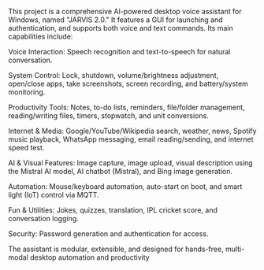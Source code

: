 This project is a comprehensive AI-powered desktop voice assistant for Windows, named "JARVIS 2.0." It features a GUI for launching and authentication, and supports both voice and text commands. Its main capabilities include:

Voice Interaction: Speech recognition and text-to-speech for natural conversation.

System Control: Lock, shutdown, volume/brightness adjustment, open/close apps, take screenshots, screen recording, and battery/system monitoring.

Productivity Tools: Notes, to-do lists, reminders, file/folder management, reading/writing files, timers, stopwatch, and unit conversions.

Internet & Media: Google/YouTube/Wikipedia search, weather, news, Spotify music playback, WhatsApp messaging, email reading/sending, and internet speed test.

AI & Visual Features: Image capture, image upload, visual description using the Mistral AI model, AI chatbot (Mistral), and Bing image generation.

Automation: Mouse/keyboard automation, auto-start on boot, and smart light (IoT) control via MQTT.

Fun & Utilities: Jokes, quizzes, translation, IPL cricket score, and conversation logging.

Security: Password generation and authentication for access.

The assistant is modular, extensible, and designed for hands-free, multi-modal desktop automation and productivity
